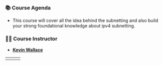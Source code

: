 <h3> 📚 Course Agenda </h3>
<ul>
  <li>
    This course will cover all the idea behind the subnetting and also build your strong foundational knowledge about ipv4 subnetting.
  </li>
</ul>

<h3> 🧔‍♂️ Course Instructor</h3>
<ul>
  <li>
    <b><a href='https://g.co/kgs/Jret9o'>Kevin Wallace</a></b>
  </li>
</ul>

<table>
  
  <tr>
    <td></td>
    <td></td>
    <td></td>
  </tr>  
  
</table>
  
